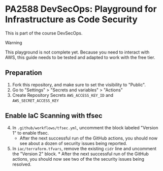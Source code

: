 # PA2588 DevSecOps: Playground for Infrastructure as Code Security

This is part of the course DevSecOps.

> [!WARNING]
> This playground is not complete yet. Because you need to interact with AWS,
> this guide needs to be tested and adapted to work with the free tier.

## Preparation

  1. Fork this repository, and make sure to set the visibility to "Public".
  2. Go to "Settings" > "Secrets and variables" > "Actions"
  3. Create Repository Secrets `AWS_ACCESS_KEY_ID` and `AWS_SECRET_ACCESS_KEY`

## Enable IaC Scanning with tfsec

  4. In `.github/workflows/tfsec.yml`, uncomment the block labeled "Version 1" to enable tfsec. 
     * After the next successful run of the GitHub actions, you should now see about a dozen of security issues being reported.
  5. In `iac/terraform.tfvars`, remove the existing `cidr` line and uncomment the "Version 2" block.
    * After the next successful run of the GitHub actions, you should now see two of the the security issues being resolved.
